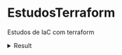 # EstudosTerraform
Estudos de IaC com terraform

<details>
<summary>Result</summary>
  
![Nome](https://raw.githubusercontent.com/WiFabio/EstudosTerraform/blob/main/Trilha%20(video-converter.com).webm)

  
</details>
